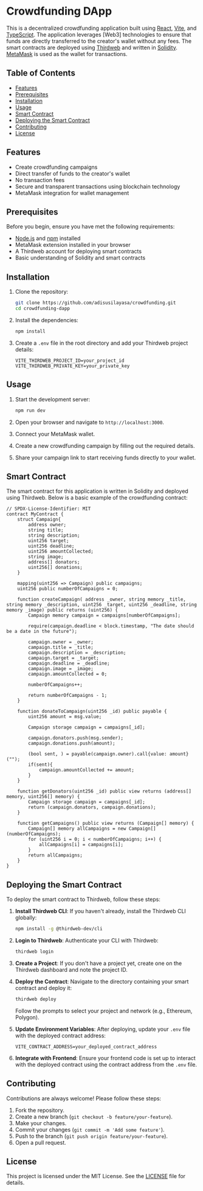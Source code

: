 # Crowdfunding DApp

This is a decentralized crowdfunding application built using [React](https://reactjs.org/), [Vite](https://vitejs.dev/), and [TypeScript](https://www.typescriptlang.org/). The application leverages [Web3] technologies to ensure that funds are directly transferred to the creator's wallet without any fees. The smart contracts are deployed using [Thirdweb](https://thirdweb.com/) and written in [Solidity](https://soliditylang.org/). [MetaMask](https://metamask.io/) is used as the wallet for transactions.

## Table of Contents

- [Features](#features)
- [Prerequisites](#prerequisites)
- [Installation](#installation)
- [Usage](#usage)
- [Smart Contract](#smart-contract)
- [Deploying the Smart Contract](#deploying-the-smart-contract)
- [Contributing](#contributing)
- [License](#license)

## Features

- Create crowdfunding campaigns
- Direct transfer of funds to the creator's wallet
- No transaction fees
- Secure and transparent transactions using blockchain technology
- MetaMask integration for wallet management

## Prerequisites

Before you begin, ensure you have met the following requirements:

- [Node.js](https://nodejs.org/) and [npm](https://www.npmjs.com/) installed
- MetaMask extension installed in your browser
- A Thirdweb account for deploying smart contracts
- Basic understanding of Solidity and smart contracts

## Installation

1. Clone the repository:

    ```bash
    git clone https://github.com/adisusilayasa/crowdfunding.git
    cd crowdfunding-dapp
    ```

2. Install the dependencies:

    ```bash
    npm install
    ```

3. Create a `.env` file in the root directory and add your Thirdweb project details:

    ```plaintext
    VITE_THIRDWEB_PROJECT_ID=your_project_id
    VITE_THIRDWEB_PRIVATE_KEY=your_private_key
    ```

## Usage

1. Start the development server:

    ```bash
    npm run dev
    ```

2. Open your browser and navigate to `http://localhost:3000`.

3. Connect your MetaMask wallet.

4. Create a new crowdfunding campaign by filling out the required details.

5. Share your campaign link to start receiving funds directly to your wallet.

## Smart Contract

The smart contract for this application is written in Solidity and deployed using Thirdweb. Below is a basic example of the crowdfunding contract:

```solidity
// SPDX-License-Identifier: MIT
contract MyContract {
    struct Campaign{
        address owner;
        string title;
        string description;
        uint256 target;
        uint256 deadline;
        uint256 amountCollected;
        string image;
        address[] donators;
        uint256[] donations;
    }

    mapping(uint256 => Campaign) public campaigns;
    uint256 public numberOfCampaigns = 0;

    function createCampaign( address _owner, string memory _title, string memory _description, uint256 _target, uint256 _deadline, string memory _image) public returns (uint256) {
        Campaign memory campaign = campaigns[numberOfCampaigns];

        require(campaign.deadline < block.timestamp, "The date should be a date in the future");

        campaign.owner = _owner;
        campaign.title = _title;
        campaign.description = _description;
        campaign.target = _target;
        campaign.deadline = _deadline;
        campaign.image = _image;
        campaign.amountCollected = 0;
        
        numberOfCampaigns++;

        return numberOfCampaigns - 1;
    }

    function donateToCampaign(uint256 _id) public payable {
        uint256 amount = msg.value;

        Campaign storage campaign = campaigns[_id];

        campaign.donators.push(msg.sender);
        campaign.donations.push(amount);

        (bool sent, ) = payable(campaign.owner).call{value: amount}("");
        if(sent){
            campaign.amountCollected += amount;
        }
    }

    function getDonators(uint256 _id) public view returns (address[] memory, uint256[] memory) {
        Campaign storage campaign = campaigns[_id];
        return (campaign.donators, campaign.donations);
    }

    function getCampaigns() public view returns (Campaign[] memory) {
        Campaign[] memory allCampaigns = new Campaign[](numberOfCampaigns);
        for (uint256 i = 0; i < numberOfCampaigns; i++) {
            allCampaigns[i] = campaigns[i];
        }
        return allCampaigns;
    }
}
```

## Deploying the Smart Contract

To deploy the smart contract to Thirdweb, follow these steps:

1. **Install Thirdweb CLI**: If you haven't already, install the Thirdweb CLI globally:

    ```bash
    npm install -g @thirdweb-dev/cli
    ```

2. **Login to Thirdweb**: Authenticate your CLI with Thirdweb:

    ```bash
    thirdweb login
    ```

3. **Create a Project**: If you don't have a project yet, create one on the Thirdweb dashboard and note the project ID.

4. **Deploy the Contract**: Navigate to the directory containing your smart contract and deploy it:

    ```bash
    thirdweb deploy
    ```

    Follow the prompts to select your project and network (e.g., Ethereum, Polygon).

5. **Update Environment Variables**: After deploying, update your `.env` file with the deployed contract address:

    ```plaintext
    VITE_CONTRACT_ADDRESS=your_deployed_contract_address
    ```

6. **Integrate with Frontend**: Ensure your frontend code is set up to interact with the deployed contract using the contract address from the `.env` file.

## Contributing

Contributions are always welcome! Please follow these steps:

1. Fork the repository.
2. Create a new branch (`git checkout -b feature/your-feature`).
3. Make your changes.
4. Commit your changes (`git commit -m 'Add some feature'`).
5. Push to the branch (`git push origin feature/your-feature`).
6. Open a pull request.

## License

This project is licensed under the MIT License. See the [LICENSE](LICENSE) file for details.
